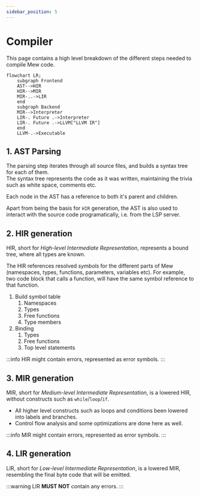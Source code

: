```yaml
---
sidebar_position: 5
---
```


# Compiler

This page contains a high level breakdown of the different 
steps needed to compile Mew code.

```mermaid
flowchart LR;
    subgraph Frontend
    AST-->HIR
    HIR-->MIR
    MIR-..->LIR
    end
    subgraph Backend
    MIR-->Interpreter
    LIR-. Future .->Interpreter
    LIR-. Future .->LLVM["LLVM IR"]
    end
    LLVM-.->Executable
```

## 1. AST Parsing

The parsing step iterates through all source files, and
builds a syntax tree for each of them.  
The syntax tree represents the code as it was written, 
maintaining the trivia such as white space, comments etc.

Each node in the AST has a reference to both it's parent
and children. 

Apart from being the basis for `HIR` generation, the AST
is also used to interact with the source code programatically,
i.e. from the LSP server.

## 2. HIR generation

HIR, short for _High-level Intermediate Representation_, 
represents a bound tree, where all types are known.  

The HIR references resolved _symbols_ for the different parts
of Mew (namespaces, types, functions, parameters, variables etc).
For example, two code block that calls a function, will have
the same symbol reference to that function.

1. Build symbol table
   1. Namespaces
   1. Types
   1. Free functions
   1. Type members
1. Binding
   1. Types
   1. Free functions
   1. Top level statements

:::info
HIR might contain errors, represented as error symbols.
:::

## 3. MIR generation

MIR, short for _Medium-level Intermediate Representation_,
is a lowered HIR, without constructs such as `while`/`loop`/`if`.

* All higher level constructs such as loops and conditions 
been lowered into labels and branches.
* Control flow analysis and some optimizations 
are done here as well.

:::info
MIR might contain errors, represented as error symbols.
:::

## 4. LIR generation

LIR, short for _Low-level Intermediate Representation_,
is a lowered MIR, resembling the final byte code that will 
be emitted.

:::warning
LIR **MUST NOT** contain any errors.
:::